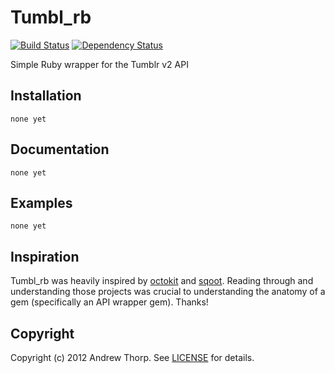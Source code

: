 # Tumbl_rb
[![Build Status](https://secure.travis-ci.org/andrewpthorp/tumbl_rb.png)](http://travis-ci.org/andrewpthorp/tumbl_rb) [![Dependency Status](https://gemnasium.com/andrewpthorp/tumbl_rb.png)](https://gemnasium.com/andrewpthorp/tumbl_rb)

Simple Ruby wrapper for the Tumblr v2 API

## Installation
    none yet

## Documentation
    none yet

## Examples
    none yet

## Inspiration
Tumbl_rb was heavily inspired by [octokit][octokit] and [sqoot][sqoot]. Reading through
and understanding those projects was crucial to understanding the anatomy of a gem (specifically
an API wrapper gem). Thanks!

[octokit]: https://github.com/pengwynn/octokit
[sqoot]: https://github.com/causemetric/sqoot

## Copyright
Copyright (c) 2012 Andrew Thorp. See [LICENSE][license] for details.

[license]: https://github.com/andrewpthorp/tumbl_rb/blob/master/LICENSE
